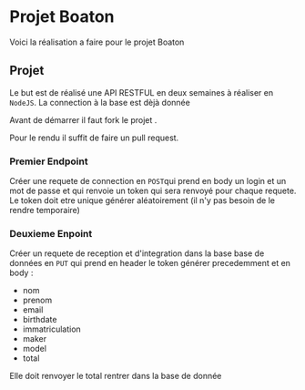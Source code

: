 # Projet Boaton 

Voici la réalisation a faire pour le projet Boaton 

## Projet

Le but est de réalisé une API RESTFUL en deux semaines à réaliser en `NodeJS`.
La connection à la base est dèjà donnée

Avant de démarrer il faut  fork le projet .

Pour le rendu il suffit de faire un pull request.

### Premier Endpoint

Créer une requete de connection en `POST`qui prend en body un login et un mot de passe et qui renvoie un token qui sera renvoyé pour chaque requete. Le token doit etre unique générer aléatoirement (il n'y pas besoin de le rendre temporaire)

### Deuxieme Enpoint

Créer un requete de reception et d'integration dans la base base de données en `PUT` qui prend en header le token générer precedemment et en body : 
  - nom
  - prenom
  - email
  - birthdate
  - immatriculation
  - maker
  - model
  - total 
  
Elle doit renvoyer le total rentrer dans la base de donnée
